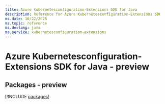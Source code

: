 ```yaml
---
title: Azure Kubernetesconfiguration-Extensions SDK for Java
description: Reference for Azure Kubernetesconfiguration-Extensions SDK for Java
ms.date: 10/22/2025
ms.topic: reference
ms.devlang: java
ms.service: kubernetesconfiguration-extensions
---
```

# Azure Kubernetesconfiguration-Extensions SDK for Java - preview
## Packages - preview
[!INCLUDE [packages](kubernetesconfiguration-extensions-index.md)]